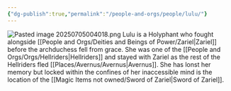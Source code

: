```yaml
---
{"dg-publish":true,"permalink":"/people-and-orgs/people/lulu/"}
---
```


![Pasted image 20250705004018.png](/img/user/z%20Photos/Pasted%20image%2020250705004018.png)
Lulu is a Holyphant who fought alongside [[People and Orgs/Deities and Beings of Power/Zariel\|Zariel]] before the archduchess fell from grace. She was one of the [[People and Orgs/Orgs/Hellriders\|Hellriders]] and stayed with Zariel as the rest of the Hellriders fled [[Places/Avernus/Avernus\|Avernus]]. She has lonst her memory but locked within the confines of her inaccessible mind is the location of the [[Magic Items not owned/Sword of Zariel\|Sword of Zariel]].